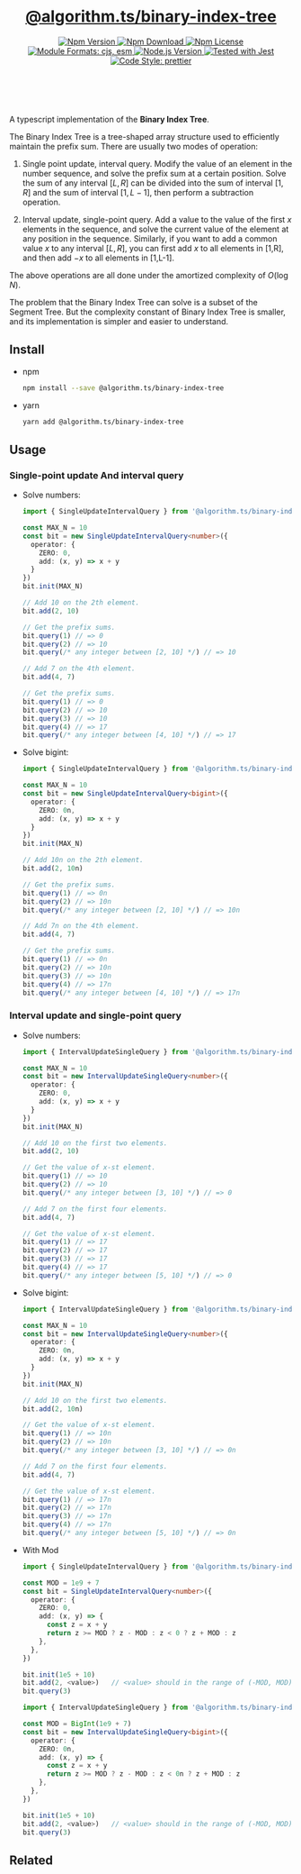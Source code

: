 <header>
  <h1 align="center">
    <a href="https://github.com/guanghechen/algorithm.ts/tree/@algorithm.ts/binary-index-tree@4.0.3/packages/binary-index-tree#readme">@algorithm.ts/binary-index-tree</a>
  </h1>
  <div align="center">
    <a href="https://www.npmjs.com/package/@algorithm.ts/binary-index-tree">
      <img
        alt="Npm Version"
        src="https://img.shields.io/npm/v/@algorithm.ts/binary-index-tree.svg"
      />
    </a>
    <a href="https://www.npmjs.com/package/@algorithm.ts/binary-index-tree">
      <img
        alt="Npm Download"
        src="https://img.shields.io/npm/dm/@algorithm.ts/binary-index-tree.svg"
      />
    </a>
    <a href="https://www.npmjs.com/package/@algorithm.ts/binary-index-tree">
      <img
        alt="Npm License"
        src="https://img.shields.io/npm/l/@algorithm.ts/binary-index-tree.svg"
      />
    </a>
    <a href="#install">
      <img
        alt="Module Formats: cjs, esm"
        src="https://img.shields.io/badge/module_formats-cjs%2C%20esm-green.svg"
      />
    </a>
    <a href="https://github.com/nodejs/node">
      <img
        alt="Node.js Version"
        src="https://img.shields.io/node/v/@algorithm.ts/binary-index-tree"
      />
    </a>
    <a href="https://github.com/facebook/jest">
      <img
        alt="Tested with Jest"
        src="https://img.shields.io/badge/tested_with-jest-9c465e.svg"
      />
    </a>
    <a href="https://github.com/prettier/prettier">
      <img
        alt="Code Style: prettier"
        src="https://img.shields.io/badge/code_style-prettier-ff69b4.svg?style=flat-square"
      />
    </a>
  </div>
</header>
<br/>

A typescript implementation of the **Binary Index Tree**.

The Binary Index Tree is a tree-shaped array structure used to efficiently maintain the prefix sum.
There are usually two modes of operation:

1. Single point update, interval query. Modify the value of an element in the number sequence, and
   solve the prefix sum at a certain position. Solve the sum of any interval $[L, R]$ can be divided
   into the sum of interval $[1,R]$ and the sum of interval $[1, L-1]$, then perform a subtraction
   operation.

2. Interval update, single-point query. Add a value to the value of the first $x$ elements in the
   sequence, and solve the current value of the element at any position in the sequence. Similarly,
   if you want to add a common value $x$ to any interval $[L, R]$, you can first add $x$ to all
   elements in [1,R], and then add $-x$ to all elements in [1,L-1].

The above operations are all done under the amortized complexity of $O(\log N)$.

The problem that the Binary Index Tree can solve is a subset of the Segment Tree. But the complexity
constant of Binary Index Tree is smaller, and its implementation is simpler and easier to
understand.

## Install

- npm

  ```bash
  npm install --save @algorithm.ts/binary-index-tree
  ```

- yarn

  ```bash
  yarn add @algorithm.ts/binary-index-tree
  ```

## Usage

### Single-point update And interval query

- Solve numbers:

  ```typescript {3}
  import { SingleUpdateIntervalQuery } from '@algorithm.ts/binary-index-tree'

  const MAX_N = 10
  const bit = new SingleUpdateIntervalQuery<number>({
    operator: {
      ZERO: 0,
      add: (x, y) => x + y
    }
  })
  bit.init(MAX_N)

  // Add 10 on the 2th element.
  bit.add(2, 10)

  // Get the prefix sums.
  bit.query(1) // => 0
  bit.query(2) // => 10
  bit.query(/* any integer between [2, 10] */) // => 10

  // Add 7 on the 4th element.
  bit.add(4, 7)

  // Get the prefix sums.
  bit.query(1) // => 0
  bit.query(2) // => 10
  bit.query(3) // => 10
  bit.query(4) // => 17
  bit.query(/* any integer between [4, 10] */) // => 17
  ```

- Solve bigint:

  ```typescript {6}
  import { SingleUpdateIntervalQuery } from '@algorithm.ts/binary-index-tree'

  const MAX_N = 10
  const bit = new SingleUpdateIntervalQuery<bigint>({
    operator: {
      ZERO: 0n,
      add: (x, y) => x + y
    }
  })
  bit.init(MAX_N)

  // Add 10n on the 2th element.
  bit.add(2, 10n)

  // Get the prefix sums.
  bit.query(1) // => 0n
  bit.query(2) // => 10n
  bit.query(/* any integer between [2, 10] */) // => 10n

  // Add 7n on the 4th element.
  bit.add(4, 7)

  // Get the prefix sums.
  bit.query(1) // => 0n
  bit.query(2) // => 10n
  bit.query(3) // => 10n
  bit.query(4) // => 17n
  bit.query(/* any integer between [4, 10] */) // => 17n
  ```

### Interval update and single-point query

- Solve numbers:

  ```typescript {3}
  import { IntervalUpdateSingleQuery } from '@algorithm.ts/binary-index-tree'

  const MAX_N = 10
  const bit = new IntervalUpdateSingleQuery<number>({
    operator: {
      ZERO: 0,
      add: (x, y) => x + y
    }
  })
  bit.init(MAX_N)

  // Add 10 on the first two elements.
  bit.add(2, 10)

  // Get the value of x-st element.
  bit.query(1) // => 10
  bit.query(2) // => 10
  bit.query(/* any integer between [3, 10] */) // => 0

  // Add 7 on the first four elements.
  bit.add(4, 7)

  // Get the value of x-st element.
  bit.query(1) // => 17
  bit.query(2) // => 17
  bit.query(3) // => 17
  bit.query(4) // => 17
  bit.query(/* any integer between [5, 10] */) // => 0
  ```

- Solve bigint:

  ```typescript {6}
  import { IntervalUpdateSingleQuery } from '@algorithm.ts/binary-index-tree'

  const MAX_N = 10
  const bit = new IntervalUpdateSingleQuery<number>({
    operator: {
      ZERO: 0n,
      add: (x, y) => x + y
    }
  })
  bit.init(MAX_N)

  // Add 10 on the first two elements.
  bit.add(2, 10n)

  // Get the value of x-st element.
  bit.query(1) // => 10n
  bit.query(2) // => 10n
  bit.query(/* any integer between [3, 10] */) // => 0n

  // Add 7 on the first four elements.
  bit.add(4, 7)

  // Get the value of x-st element.
  bit.query(1) // => 17n
  bit.query(2) // => 17n
  bit.query(3) // => 17n
  bit.query(4) // => 17n
  bit.query(/* any integer between [5, 10] */) // => 0n
  ```

- With Mod

  ```typescript
  import { SingleUpdateIntervalQuery } from '@algorithm.ts/binary-index-tree'

  const MOD = 1e9 + 7
  const bit = SingleUpdateIntervalQuery<number>({
    operator: {
      ZERO: 0,
      add: (x, y) => {
        const z = x + y
        return z >= MOD ? z - MOD : z < 0 ? z + MOD : z
      },
    },
  })

  bit.init(1e5 + 10)
  bit.add(2, <value>)   // <value> should in the range of (-MOD, MOD)
  bit.query(3)
  ```

  ```typescript
  import { IntervalUpdateSingleQuery } from '@algorithm.ts/binary-index-tree'

  const MOD = BigInt(1e9 + 7)
  const bit = new IntervalUpdateSingleQuery<bigint>({
    operator: {
      ZERO: 0n,
      add: (x, y) => {
        const z = x + y
        return z >= MOD ? z - MOD : z < 0n ? z + MOD : z
      },
    },
  })

  bit.init(1e5 + 10)
  bit.add(2, <value>)   // <value> should in the range of (-MOD, MOD)
  bit.query(3)
  ```

## Related

[homepage]:
  https://github.com/guanghechen/algorithm.ts/tree/@algorithm.ts/binary-index-tree@4.0.3/packages/binary-index-tree#readme
[binary-index-tree]: https://me.guanghechen.com/post/algorithm/shuffle/#heading-binary-index-tree
